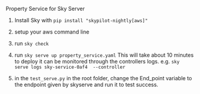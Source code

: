 Property Service for Sky Server

1. Install Sky  with `pip install "skypilot-nightly[aws]"`

2. setup your aws command line

3. run `sky check`

4. run `sky serve up property_service.yaml`
This will take about 10 minutes to deploy  it can be monitored through the controllers logs.
e.g. `sky serve logs sky-service-0af4  --controller`

5. in the `test_serve.py` in the root folder, change the End_point variable to the endpoint given by skyserve and run it to test success.
